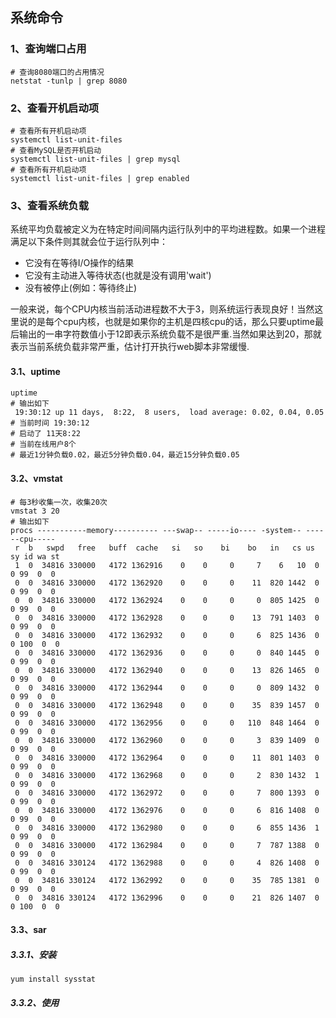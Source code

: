 ## 系统命令

### 1、查询端口占用

```shell
# 查询8080端口的占用情况
netstat -tunlp | grep 8080
```

### 2、查看开机启动项

```shell
# 查看所有开机启动项
systemctl list-unit-files
# 查看MySQL是否开机启动
systemctl list-unit-files | grep mysql
# 查看所有开机启动项
systemctl list-unit-files | grep enabled
```

### 3、查看系统负载

系统平均负载被定义为在特定时间间隔内运行队列中的平均进程数。如果一个进程满足以下条件则其就会位于运行队列中：

- 它没有在等待I/O操作的结果
- 它没有主动进入等待状态(也就是没有调用'wait')
- 没有被停止(例如：等待终止)

一般来说，每个CPU内核当前活动进程数不大于3，则系统运行表现良好！当然这里说的是每个cpu内核，也就是如果你的主机是四核cpu的话，那么只要uptime最后输出的一串字符数值小于12即表示系统负载不是很严重.当然如果达到20，那就表示当前系统负载非常严重，估计打开执行web脚本非常缓慢.

#### 3.1、uptime

```shell
uptime
# 输出如下
 19:30:12 up 11 days,  8:22,  8 users,  load average: 0.02, 0.04, 0.05
# 当前时间 19:30:12
# 启动了 11天8:22
# 当前在线用户8个
# 最近1分钟负载0.02，最近5分钟负载0.04，最近15分钟负载0.05
```

#### 3.2、vmstat

```shell
# 每3秒收集一次，收集20次
vmstat 3 20
# 输出如下
procs -----------memory---------- ---swap-- -----io---- -system-- ------cpu-----
 r  b   swpd   free   buff  cache   si   so    bi    bo   in   cs us sy id wa st
 1  0  34816 330000   4172 1362916    0    0     0     7    6   10  0  0 99  0  0
 0  0  34816 330000   4172 1362920    0    0     0    11  820 1442  0  0 99  0  0
 0  0  34816 330000   4172 1362924    0    0     0     0  805 1425  0  0 99  0  0
 0  0  34816 330000   4172 1362928    0    0     0    13  791 1403  0  0 99  0  0
 0  0  34816 330000   4172 1362932    0    0     0     6  825 1436  0  0 100  0  0
 0  0  34816 330000   4172 1362936    0    0     0     0  840 1445  0  0 99  0  0
 0  0  34816 330000   4172 1362940    0    0     0    13  826 1465  0  0 99  0  0
 0  0  34816 330000   4172 1362944    0    0     0     0  809 1432  0  0 99  0  0
 0  0  34816 330000   4172 1362948    0    0     0    35  839 1457  0  0 99  0  0
 0  0  34816 330000   4172 1362956    0    0     0   110  848 1464  0  0 99  0  0
 0  0  34816 330000   4172 1362960    0    0     0     3  839 1409  0  0 99  0  0
 0  0  34816 330000   4172 1362964    0    0     0    11  801 1403  0  0 99  0  0
 0  0  34816 330000   4172 1362968    0    0     0     2  830 1432  1  0 99  0  0
 0  0  34816 330000   4172 1362972    0    0     0     7  800 1393  0  0 99  0  0
 0  0  34816 330000   4172 1362976    0    0     0     6  816 1408  0  0 99  0  0
 0  0  34816 330000   4172 1362980    0    0     0     6  855 1436  1  0 99  0  0
 0  0  34816 330000   4172 1362984    0    0     0     7  787 1388  0  0 99  0  0
 0  0  34816 330124   4172 1362988    0    0     0     4  826 1408  0  0 99  0  0
 0  0  34816 330124   4172 1362992    0    0     0    35  785 1381  0  0 99  0  0
 0  0  34816 330124   4172 1362996    0    0     0    21  826 1407  0  0 100  0  0
```

#### 3.3、sar

##### 3.3.1、安装

```shell
yum install sysstat
```

##### 3.3.2、使用

```shell

```
